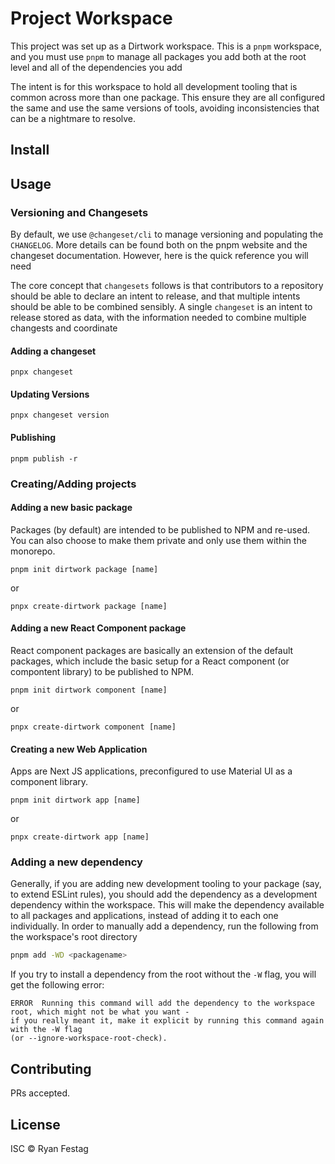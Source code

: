 # Project Workspace

This project was set up as a Dirtwork workspace. This is a `pnpm` workspace, and you must use `pnpm` to manage
all packages you add both at the root level and all of the dependencies you add

The intent is for this workspace to hold all development tooling that is common across more than one package.
This ensure they are all configured the same and use the same versions of tools, avoiding inconsistencies that
can be a nightmare to resolve.

## Install

## Usage

### Versioning and Changesets

By default, we use `@changeset/cli` to manage versioning and populating the `CHANGELOG`. More details can be 
found both on the pnpm website and the changeset documentation. However, here is the quick reference you will need

The core concept that `changesets` follows is that contributors to a repository should be able to declare an
intent to release, and that multiple intents should be able to be combined sensibly. A single `changeset` is
an intent to release stored as data, with the information needed to combine multiple changests and coordinate

#### Adding a changeset

```
pnpx changeset
```

#### Updating Versions

```
pnpx changeset version
```

#### Publishing

```
pnpm publish -r
```

### Creating/Adding projects

#### Adding a new basic package

Packages (by default) are intended to be published to NPM and re-used. You can also choose to make
them private and only use them within the monorepo. 

```
pnpm init dirtwork package [name]
```

or

```
pnpx create-dirtwork package [name]
```

#### Adding a new React Component package

React component packages are basically an extension of the default packages, which include
the basic setup for a React component (or compontent library) to be published to NPM.

```
pnpm init dirtwork component [name]
```

or

```
pnpx create-dirtwork component [name]
```

#### Creating a new Web Application

Apps are Next JS applications, preconfigured to use Material UI as a component library. 

```
pnpm init dirtwork app [name]
```

or

```
pnpx create-dirtwork app [name]
```

### Adding a new dependency
Generally, if you are adding new development tooling to your package (say, to extend ESLint rules),
you should add the dependency as a development dependency within the workspace. This will make
the dependency available to all packages and applications, instead of adding it to each one
individually. In order to manually add a dependency, run the following from the workspace's root
directory

```bash
pnpm add -WD <packagename>
```

If you try to install a dependency from the root without the `-W` flag, you will get the following error:

```
ERROR  Running this command will add the dependency to the workspace root, which might not be what you want - 
if you really meant it, make it explicit by running this command again with the -W flag 
(or --ignore-workspace-root-check).
```

## Contributing

PRs accepted.

## License

ISC © Ryan Festag
